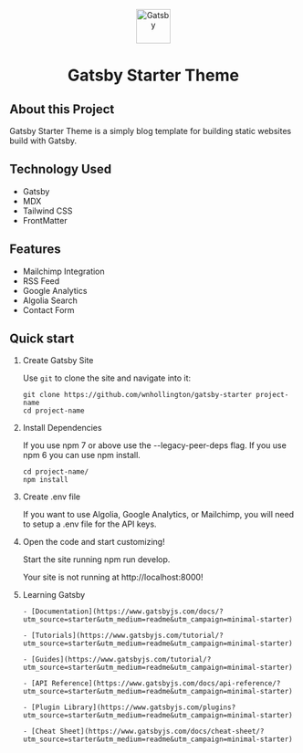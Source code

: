 <p align="center">
  <a href="https://www.gatsbyjs.com/?utm_source=starter&utm_medium=readme&utm_campaign=minimal-starter">
    <img alt="Gatsby" src="https://www.gatsbyjs.com/Gatsby-Monogram.svg" width="60" />
  </a>
</p>
<h1 align="center">
  Gatsby Starter Theme
</h1>

## About this Project

Gatsby Starter Theme is a simply blog template for building static websites build with Gatsby.

## Technology Used

- Gatsby
- MDX
- Tailwind CSS
- FrontMatter

## Features

- Mailchimp Integration
- RSS Feed
- Google Analytics
- Algolia Search
- Contact Form

## Quick start

1.  Create Gatsby Site

    Use `git` to clone the site and navigate into it:

    ```shell
    git clone https://github.com/wnhollington/gatsby-starter project-name
    cd project-name
    ```

2.  Install Dependencies

    If you use npm 7 or above use the --legacy-peer-deps flag. If you use npm 6 you can use npm install.

    ```shell
    cd project-name/
    npm install
    ```

3.  Create .env file

    If you want to use Algolia, Google Analytics, or Mailchimp, you will need to setup a .env file for the API keys.

4.  Open the code and start customizing!

    Start the site running npm run develop.

    Your site is not running at http://localhost:8000!

5.  Learning Gatsby

        - [Documentation](https://www.gatsbyjs.com/docs/?utm_source=starter&utm_medium=readme&utm_campaign=minimal-starter)

        - [Tutorials](https://www.gatsbyjs.com/tutorial/?utm_source=starter&utm_medium=readme&utm_campaign=minimal-starter)

        - [Guides](https://www.gatsbyjs.com/tutorial/?utm_source=starter&utm_medium=readme&utm_campaign=minimal-starter)

        - [API Reference](https://www.gatsbyjs.com/docs/api-reference/?utm_source=starter&utm_medium=readme&utm_campaign=minimal-starter)

        - [Plugin Library](https://www.gatsbyjs.com/plugins?utm_source=starter&utm_medium=readme&utm_campaign=minimal-starter)

        - [Cheat Sheet](https://www.gatsbyjs.com/docs/cheat-sheet/?utm_source=starter&utm_medium=readme&utm_campaign=minimal-starter)
